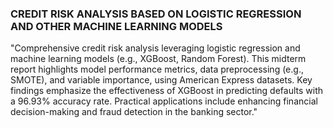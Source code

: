### CREDIT RISK ANALYSIS BASED ON LOGISTIC REGRESSION AND OTHER MACHINE LEARNING MODELS

"Comprehensive credit risk analysis leveraging logistic regression and machine learning models (e.g., XGBoost, Random Forest). This midterm report highlights model performance metrics, data preprocessing (e.g., SMOTE), and variable importance, using American Express datasets. Key findings emphasize the effectiveness of XGBoost in predicting defaults with a 96.93% accuracy rate. Practical applications include enhancing financial decision-making and fraud detection in the banking sector."






